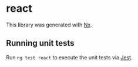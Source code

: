 # react

This library was generated with [Nx](https://nx.dev).

## Running unit tests

Run `ng test react` to execute the unit tests via [Jest](https://jestjs.io).
